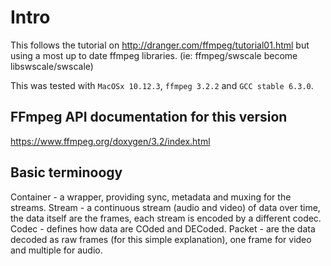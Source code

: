 # Intro

This follows the tutorial on http://dranger.com/ffmpeg/tutorial01.html but using a most up to date ffmpeg libraries. (ie: ffmpeg/swscale become libswscale/swscale)

This was tested with `MacOSx 10.12.3`, `ffmpeg 3.2.2` and `GCC stable 6.3.0`.

## FFmpeg API documentation for this version

https://www.ffmpeg.org/doxygen/3.2/index.html

## Basic terminoogy

Container - a wrapper, providing sync, metadata and muxing for the streams.
Stream - a continuous stream (audio and video) of data over time, the data itself are the frames, each stream is encoded by a different codec.
Codec - defines how data are COded and DECoded.
Packet - are the data decoded as raw frames (for this simple explanation), one frame for video and multiple for audio.
